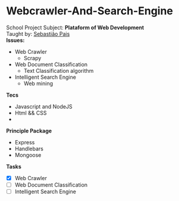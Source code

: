 # Webcrawler-And-Search-Engine

School Project
Subject: **Plataform of Web Development** <br>
Taught by: [Sebastião Pais](https://github.com/sebastiaopais/sebastiaopais.github.io) <br>
**Issues:**

- Web Crawler
  - Scrapy
- Web Document Classification
  - Text Classification algorithm
- Intelligent Search Engine
  - Web mining <br>
 
**Tecs**
  - Javascript and NodeJS
  - Html && CSS
  - 

**Principle Package**

- Express
- Handlebars
- Mongoose

**Tasks**

- [X] Web Crawler
- [ ] Web Document Classification
- [ ] Intelligent Search Engine
